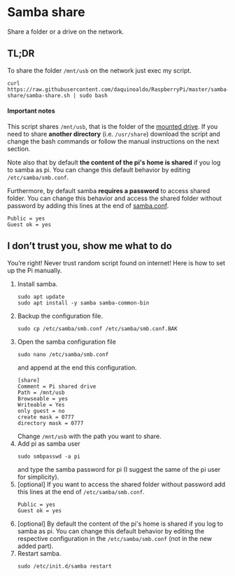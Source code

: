# Samba share
Share a folder or a drive on the network.

## TL;DR
To share the folder `/mnt/usb` on the network just exec my script.
```
curl https://raw.githubusercontent.com/daquinoaldo/RaspberryPi/master/samba-share/samba-share.sh | sudo bash
```

#### Important notes
This script shares `/mnt/usb`, that is the folder of the [mounted drive](../mount-drive-at-boot/README.md). If you need to share **another directory** (i.e. `/usr/share`) download the script and change the bash commands or follow the manual instructions on the next section.

Note also that by default **the content of the pi's home is shared** if you log to samba as pi. You can change this default behavior by editing `/etc/samba/smb.conf`.

Furthermore, by default samba **requires a password** to access shared folder. You can change this behavior and access the shared folder without password by adding this lines at the end of [samba.conf](samba.conf).
```
Public = yes
Guest ok = yes
```


## I don’t trust you, show me what to do
You’re right! Never trust random script found on internet!
Here is how to set up the Pi manually.

1. Install samba.
   ```
   sudo apt update
   sudo apt install -y samba samba-common-bin
   ```
2. Backup the configuration file.
   ```
   sudo cp /etc/samba/smb.conf /etc/samba/smb.conf.BAK
   ```
3. Open the samba configuration file
   ```
   sudo nano /etc/samba/smb.conf
   ```
   and append at the end this configuration.
   ```
   [share]
   Comment = Pi shared drive
   Path = /mnt/usb
   Browseable = yes
   Writeable = Yes
   only guest = no
   create mask = 0777
   directory mask = 0777
   ```
   Change `/mnt/usb` with the path you want to share.
4. Add pi as samba user
   ```
   sudo smbpasswd -a pi
   ```
   and type the samba password for pi (I suggest the same of the pi user for simplicity).
5. [optional] If you want to access the shared folder without password add this lines at the end of `/etc/samba/smb.conf`.
   ```
   Public = yes
   Guest ok = yes
   ```
6. [optional] By default the content of the pi's home is shared if you log to samba as pi. You can change this default behavior by editing the respective configuration in the `/etc/samba/smb.conf` (not in the new added part).
7. Restart samba.
   ```
   sudo /etc/init.d/samba restart
   ```

